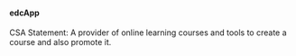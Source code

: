 #### edcApp
CSA Statement: A provider of online learning courses and tools to create a course and also promote it.
